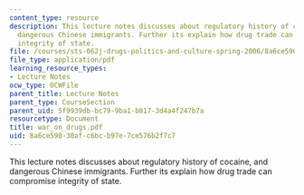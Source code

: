 ```yaml
---
content_type: resource
description: This lecture notes discusses about regulatory history of cocaine, and
  dangerous Chinese immigrants. Further its explain how drug trade can compromise
  integrity of state.
file: /courses/sts-062j-drugs-politics-and-culture-spring-2006/8a6ce59030afc6bcb97e7ce576b2f7c7_war_on_drugs.pdf
file_type: application/pdf
learning_resource_types:
- Lecture Notes
ocw_type: OCWFile
parent_title: Lecture Notes
parent_type: CourseSection
parent_uid: 5f9939db-bc79-9ba1-b817-3d4a4f247b7a
resourcetype: Document
title: war_on_drugs.pdf
uid: 8a6ce590-30af-c6bc-b97e-7ce576b2f7c7
---
```

This lecture notes discusses about regulatory history of cocaine, and dangerous Chinese immigrants. Further its explain how drug trade can compromise integrity of state.

